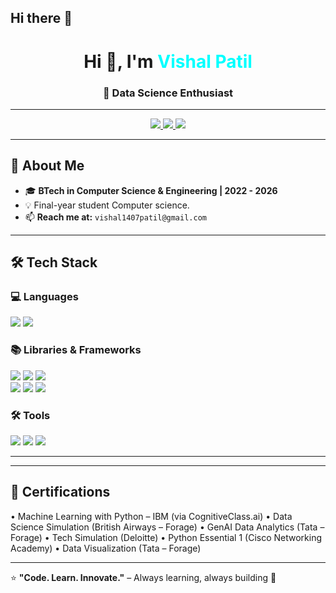## Hi there 👋

<!-- Dark Mode Professional GitHub Profile README -->

<h1 align="center">Hi 👋, I'm <span style="color:#00FFFF;">Vishal Patil</span></h1>
<h3 align="center">🚀 Data Science Enthusiast</h3>

---

<p align="center">
  <a href="[https://github.com/Vishal1470]">
   <img src="https://img.shields.io/badge/github-D14836?style=flat&logo=gmail&logoColor=white" />

  </a>
  <a href="mailto:vishal1407patil@gmail.com">
    <img src="https://img.shields.io/badge/Email-D14836?style=flat&logo=gmail&logoColor=white" />
  </a>
  <a href="https://www.linkedin.com/in/vishal-patil-2a733125b">
    <img src="https://img.shields.io/badge/LinkedIn-0077B5?style=flat&logo=linkedin&logoColor=white" />
  </a>
</p>

---

## 🚀 About Me
- 🎓 **BTech in Computer Science & Engineering | 2022 - 2026**
- 💡 Final-year student Computer science.
- 📫 **Reach me at:** `vishal1407patil@gmail.com`

---

## 🛠 Tech Stack

### 💻 Languages
<p>
  <img src="https://img.shields.io/badge/Python-3776AB?style=for-the-badge&logo=python&logoColor=white">
  <img src="https://img.shields.io/badge/SQL-336791?style=for-the-badge&logo=postgresql&logoColor=white">
</p>


### 📚 Libraries & Frameworks
<p>
  <img src="https://img.shields.io/badge/Pandas-150458?style=for-the-badge&logo=pandas&logoColor=white">
  <img src="https://img.shields.io/badge/NumPy-013243?style=for-the-badge&logo=numpy&logoColor=white">
  <img src="https://img.shields.io/badge/Matplotlib-00457C?style=for-the-badge&logo=plotly&logoColor=white"><br>
  <img src="https://img.shields.io/badge/Scikit--Learn-F7931E?style=for-the-badge&logo=scikit-learn&logoColor=white">
  <img src="https://img.shields.io/badge/Django-092E20?style=for-the-badge&logo=django&logoColor=white">
  <img src="https://img.shields.io/badge/Streamlit-FF4B4B?style=for-the-badge&logo=streamlit&logoColor=white">
</p>


### 🛠 Tools
<p>
  <img src="https://img.shields.io/badge/Jupyter-F37626?style=for-the-badge&logo=jupyter&logoColor=white">
  <img src="https://img.shields.io/badge/Google%20Colab-F9AB00?style=for-the-badge&logo=googlecolab&logoColor=white">
  <img src="https://img.shields.io/badge/Excel-217346?style=for-the-badge&logo=microsoft-excel&logoColor=white">
</p>

---


---

## 📜 Certifications
• Machine Learning with Python – IBM (via CognitiveClass.ai)
• Data Science Simulation (British Airways – Forage)
• GenAI Data Analytics (Tata – Forage)
• Tech Simulation (Deloitte)
• Python Essential 1 (Cisco Networking Academy)
• Data Visualization (Tata – Forage) 

---


⭐ **"Code. Learn. Innovate."** – Always learning, always building 🚀
